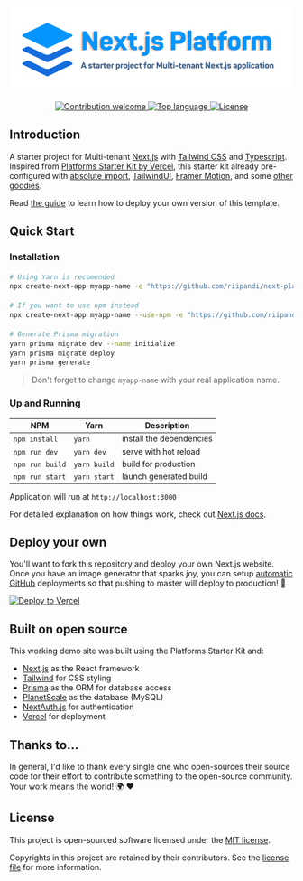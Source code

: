 <p align="center"><img src="./banner.png" width="500" height="150" alt="Project Logo"></p>
<p align="center">
    <a href="https://github.com/riipandi/next-platform/pulse">
        <img src="https://img.shields.io/badge/Contributions-welcome-blue.svg?style=flat-square" alt="Contribution welcome">
    </a>
    <a href="https://github.com/riipandi/next-platform">
        <img src="https://img.shields.io/github/languages/top/riipandi/next-platform?style=flat-square" alt="Top language">
    </a>
    <a href="https://aris.mit-license.org">
        <img src="https://img.shields.io/github/license/riipandi/next-platform?style=flat-square" alt="License">
    </a>
</p>

## Introduction

A starter project for Multi-tenant [Next.js](https://nextjs.org/) with [Tailwind CSS](https://tailwindcss.com)
and [Typescript](https://www.typescriptlang.org/). Inspired from [Platforms Starter Kit by Vercel](https://github.com/vercel/platforms), 
this starter kit already pre-configured with [absolute import](https://jsdev.org/env/nodejs/absolute-path-imports/),
[TailwindUI](https://tailwindui.com), [Framer Motion](https://www.framer.com/motion/), and some [other goodies](./package.json).

Read [the guide](https://vercel.com/guides/nextjs-multi-tenant-application) to learn 
how to deploy your own version of this template.

## Quick Start

### Installation

```bash
# Using Yarn is recomended
npx create-next-app myapp-name -e "https://github.com/riipandi/next-platform"

# If you want to use npm instead
npx create-next-app myapp-name --use-npm -e "https://github.com/riipandi/next-platform"

# Generate Prisma migration
yarn prisma migrate dev --name initialize
yarn prisma migrate deploy
yarn prisma generate
```

> Don't forget to change `myapp-name` with your real application name.

### Up and Running

| NPM             | Yarn         | Description              |
| --------------- | ------------ | ------------------------ |
| `npm install`   | `yarn`       | install the dependencies |
| `npm run dev`   | `yarn dev`   | serve with hot reload    |
| `npm run build` | `yarn build` | build for production     |
| `npm run start` | `yarn start` | launch generated build   |

Application will run at `http://localhost:3000`

For detailed explanation on how things work, check out [Next.js docs](https://nextjs.org/docs/getting-started).

## Deploy your own

You'll want to fork this repository and deploy your own Next.js website. Once you have an
image generator that sparks joy, you can setup [automatic GitHub](https://vercel.com/github)
deployments so that pushing to master will deploy to production! 🚀

[![Deploy to Vercel](https://vercel.com/button)](https://vercel.com/new/git/external?repository-url=https%3A%2F%2Fgithub.com%2Friipandi%2Fnext-platform)

## Built on open source

This working demo site was built using the Platforms Starter Kit and:

- [Next.js](https://nextjs.org/) as the React framework
- [Tailwind](https://tailwindcss.com/) for CSS styling
- [Prisma](https://prisma.io/) as the ORM for database access
- [PlanetScale](https://planetscale.com/) as the database (MySQL)
- [NextAuth.js](https://next-auth.js.org/) for authentication
- [Vercel](http://vercel.com/) for deployment

## Thanks to...

In general, I'd like to thank every single one who open-sources their
source code for their effort to contribute something to the open-source
community. Your work means the world! 🌍 ❤️

## License

This project is open-sourced software licensed under the [MIT license](https://aris.mit-license.org).

Copyrights in this project are retained by their contributors.
See the [license file](./license.txt) for more information.
